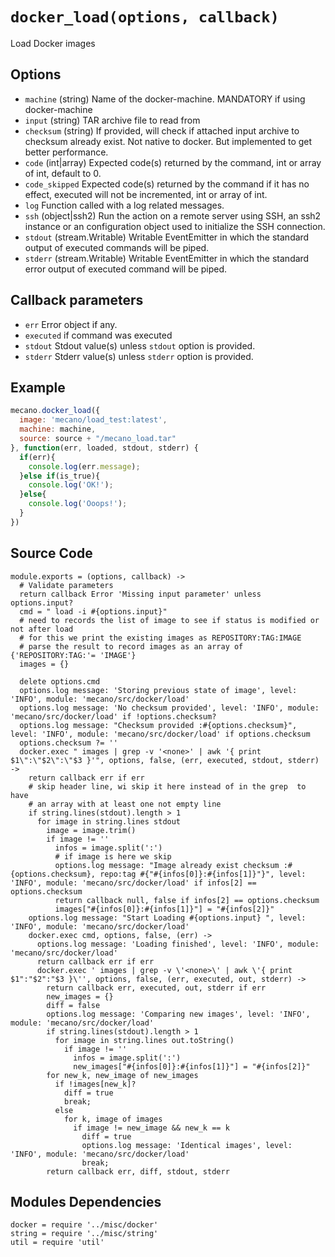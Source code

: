 
# `docker_load(options, callback)`

Load Docker images

## Options

*   `machine` (string)
    Name of the docker-machine. MANDATORY if using docker-machine
*   `input` (string)
    TAR archive file to read from
*   `checksum` (string)
    If provided, will check if attached input archive to checksum already exist.
    Not native to docker. But implemented to get better performance.
*   `code` (int|array)
    Expected code(s) returned by the command, int or array of int, default to 0.
*   `code_skipped`
    Expected code(s) returned by the command if it has no effect, executed will
    not be incremented, int or array of int.
*   `log`
    Function called with a log related messages.
*   `ssh` (object|ssh2)
    Run the action on a remote server using SSH, an ssh2 instance or an
    configuration object used to initialize the SSH connection.
*   `stdout` (stream.Writable)
    Writable EventEmitter in which the standard output of executed commands will
    be piped.
*   `stderr` (stream.Writable)
    Writable EventEmitter in which the standard error output of executed command
    will be piped.

## Callback parameters

*   `err`
    Error object if any.
*   `executed`
    if command was executed
*   `stdout`
    Stdout value(s) unless `stdout` option is provided.
*   `stderr`
    Stderr value(s) unless `stderr` option is provided.

## Example

```javascript
mecano.docker_load({
  image: 'mecano/load_test:latest',
  machine: machine,
  source: source + "/mecano_load.tar"
}, function(err, loaded, stdout, stderr) {
  if(err){
    console.log(err.message);
  }else if(is_true){
    console.log('OK!');
  }else{
    console.log('Ooops!');
  }
})
```

## Source Code

    module.exports = (options, callback) ->
      # Validate parameters
      return callback Error 'Missing input parameter' unless options.input?
      cmd = " load -i #{options.input}"
      # need to records the list of image to see if status is modified or not after load
      # for this we print the existing images as REPOSITORY:TAG:IMAGE
      # parse the result to record images as an array of   {'REPOSITORY:TAG:'= 'IMAGE'}
      images = {}

      delete options.cmd
      options.log message: 'Storing previous state of image', level: 'INFO', module: 'mecano/src/docker/load'
      options.log message: 'No checksum provided', level: 'INFO', module: 'mecano/src/docker/load' if !options.checksum?
      options.log message: "Checksum provided :#{options.checksum}", level: 'INFO', module: 'mecano/src/docker/load' if options.checksum
      options.checksum ?= ''
      docker.exec " images | grep -v '<none>' | awk '{ print $1\":\"$2\":\"$3 }'", options, false, (err, executed, stdout, stderr) ->
        return callback err if err
        # skip header line, wi skip it here instead of in the grep  to have
        # an array with at least one not empty line
        if string.lines(stdout).length > 1
          for image in string.lines stdout
            image = image.trim()
            if image != ''
              infos = image.split(':')
              # if image is here we skip
              options.log message: "Image already exist checksum :#{options.checksum}, repo:tag #{"#{infos[0]}:#{infos[1]}"}", level: 'INFO', module: 'mecano/src/docker/load' if infos[2] == options.checksum
              return callback null, false if infos[2] == options.checksum
              images["#{infos[0]}:#{infos[1]}"] = "#{infos[2]}"
        options.log message: "Start Loading #{options.input} ", level: 'INFO', module: 'mecano/src/docker/load'
        docker.exec cmd, options, false, (err) ->
          options.log message: 'Loading finished', level: 'INFO', module: 'mecano/src/docker/load'
          return callback err if err
          docker.exec ' images | grep -v \'<none>\' | awk \'{ print $1":"$2":"$3 }\'', options, false, (err, executed, out, stderr) ->
            return callback err, executed, out, stderr if err
            new_images = {}
            diff = false
            options.log message: 'Comparing new images', level: 'INFO', module: 'mecano/src/docker/load'
            if string.lines(stdout).length > 1
              for image in string.lines out.toString()
                if image != ''
                  infos = image.split(':')
                  new_images["#{infos[0]}:#{infos[1]}"] = "#{infos[2]}"
            for new_k, new_image of new_images
              if !images[new_k]?
                diff = true
                break;
              else
                for k, image of images
                  if image != new_image && new_k == k
                    diff = true
                    options.log message: 'Identical images', level: 'INFO', module: 'mecano/src/docker/load'
                    break;
            return callback err, diff, stdout, stderr


## Modules Dependencies

    docker = require '../misc/docker'
    string = require '../misc/string'
    util = require 'util'
